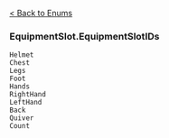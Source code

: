[< Back to Enums](API/Enums.md)

### EquipmentSlot.EquipmentSlotIDs
```
Helmet
Chest
Legs
Foot
Hands
RightHand
LeftHand
Back
Quiver
Count
```